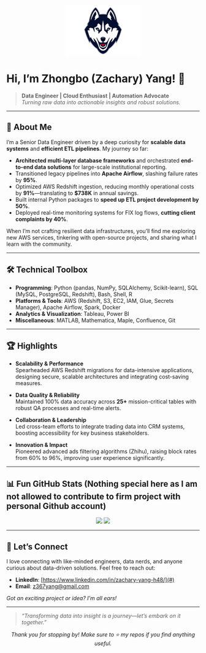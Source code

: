 <!-- Optional fancy banner or ASCII art -->
<div align="center">
  <img src="https://github.com/Zachary-Yang-48/Zachary-Yang-48/blob/f2284279b47b1c286bf4899a2081333d8115f4de/husky.png" alt="Zachary Yang | Data Engineer" 
    width="200" 
    />
</div>

# Hi, I’m Zhongbo (Zachary) Yang! 👋 

> **Data Engineer | Cloud Enthusiast | Automation Advocate**  
> *Turning raw data into actionable insights and robust solutions.*

---

## 🚀 About Me

I’m a Senior Data Engineer driven by a deep curiosity for **scalable data systems** and **efficient ETL pipelines**. My journey so far:

- **Architected multi-layer database frameworks** and orchestrated **end-to-end data solutions** for large-scale institutional reporting.
- Transitioned legacy pipelines into **Apache Airflow**, slashing failure rates by **95%**.
- Optimized AWS Redshift ingestion, reducing monthly operational costs by **91%**—translating to **\$738K** in annual savings.
- Built internal Python packages to **speed up ETL project development by 50%**.
- Deployed real-time monitoring systems for FIX log flows, **cutting client complaints by 40%**.

When I’m not crafting resilient data infrastructures, you’ll find me exploring new AWS services, tinkering with open-source projects, and sharing what I learn with the community.

---

## 🛠️ Technical Toolbox

- **Programming**: Python (pandas, NumPy, SQLAlchemy, Scikit-learn), SQL (MySQL, PostgreSQL, Redshift), Bash, Shell, R  
- **Platforms & Tools**: AWS (Redshift, S3, EC2, IAM, Glue, Secrets Manager), Apache Airflow, Spark, Docker  
- **Analytics & Visualization**: Tableau, Power BI  
- **Miscellaneous**: MATLAB, Mathematica, Maple, Confluence, Git

---

## 🏆 Highlights

- **Scalability & Performance**  
  Spearheaded AWS Redshift migrations for data-intensive applications, designing secure, scalable architectures and integrating cost-saving measures.

- **Data Quality & Reliability**  
  Maintained 100% data accuracy across **25+** mission-critical tables with robust QA processes and real-time alerts.

- **Collaboration & Leadership**  
  Led cross-team efforts to integrate trading data into CRM systems, boosting accessibility for key business stakeholders.

- **Innovation & Impact**  
  Pioneered advanced ads filtering algorithms (Zhihu), raising block rates from 60% to 96%, improving user experience significantly.

---

## 📊 Fun GitHub Stats (Nothing special here as I am not allowed to contribute to firm project with personal Github account)

<!-- Use a GitHub stats tool of your choice, e.g., anuraghazra/github-readme-stats -->
<p align="center">
  <img src="https://github-readme-stats.vercel.app/api?username=Zachary-Yang-48&show_icons=true&theme=react" height="165">
  <img src="https://github-readme-stats.vercel.app/api/top-langs/?username=Zachary-Yang-48&layout=compact&theme=react" height="165">
</p>

---

## 💬 Let’s Connect

I love connecting with like-minded engineers, data nerds, and anyone curious about data-driven solutions. Feel free to reach out:

- **LinkedIn**: [https://www.linkedin.com/in/zachary-yang-h48/](#)
- **Email**: z367yang@gmail.com

*Got an exciting project or idea? I’m all ears!*  

---

> *“Transforming data into insight is a journey—let’s embark on it together.”*

<p align="center">
  <i>Thank you for stopping by! Make sure to ⭐ my repos if you find anything useful.</i>
</p>
